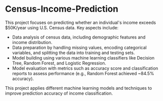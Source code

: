 # Census-Income-Prediction
This project focuses on predicting whether an individual's income exceeds $50K/year using U.S. Census data. Key aspects include:
  - Data analysis of census data, including demographic features and income distribution.
  - Data preparation by handling missing values, encoding categorical variables, and splitting the data into training and testing sets.
  - Model building using various machine learning classifiers like Decision Tree, Random Forest, and Logistic Regression.
  - Model evaluation with metrics such as accuracy score and classification reports to assess performance (e.g., Random Forest achieved ~84.5% accuracy).
    
This project applies different machine learning models and techniques to improve prediction accuracy of income classification.
